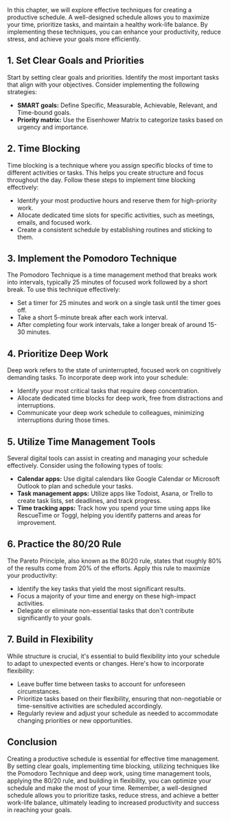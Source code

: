 
In this chapter, we will explore effective techniques for creating a productive schedule. A well-designed schedule allows you to maximize your time, prioritize tasks, and maintain a healthy work-life balance. By implementing these techniques, you can enhance your productivity, reduce stress, and achieve your goals more efficiently.

**1. Set Clear Goals and Priorities**
-------------------------------------

Start by setting clear goals and priorities. Identify the most important tasks that align with your objectives. Consider implementing the following strategies:

* **SMART goals:** Define Specific, Measurable, Achievable, Relevant, and Time-bound goals.
* **Priority matrix:** Use the Eisenhower Matrix to categorize tasks based on urgency and importance.

**2. Time Blocking**
--------------------

Time blocking is a technique where you assign specific blocks of time to different activities or tasks. This helps you create structure and focus throughout the day. Follow these steps to implement time blocking effectively:

* Identify your most productive hours and reserve them for high-priority work.
* Allocate dedicated time slots for specific activities, such as meetings, emails, and focused work.
* Create a consistent schedule by establishing routines and sticking to them.

**3. Implement the Pomodoro Technique**
---------------------------------------

The Pomodoro Technique is a time management method that breaks work into intervals, typically 25 minutes of focused work followed by a short break. To use this technique effectively:

* Set a timer for 25 minutes and work on a single task until the timer goes off.
* Take a short 5-minute break after each work interval.
* After completing four work intervals, take a longer break of around 15-30 minutes.

**4. Prioritize Deep Work**
---------------------------

Deep work refers to the state of uninterrupted, focused work on cognitively demanding tasks. To incorporate deep work into your schedule:

* Identify your most critical tasks that require deep concentration.
* Allocate dedicated time blocks for deep work, free from distractions and interruptions.
* Communicate your deep work schedule to colleagues, minimizing interruptions during those times.

**5. Utilize Time Management Tools**
------------------------------------

Several digital tools can assist in creating and managing your schedule effectively. Consider using the following types of tools:

* **Calendar apps:** Use digital calendars like Google Calendar or Microsoft Outlook to plan and schedule your tasks.
* **Task management apps:** Utilize apps like Todoist, Asana, or Trello to create task lists, set deadlines, and track progress.
* **Time tracking apps:** Track how you spend your time using apps like RescueTime or Toggl, helping you identify patterns and areas for improvement.

**6. Practice the 80/20 Rule**
------------------------------

The Pareto Principle, also known as the 80/20 rule, states that roughly 80% of the results come from 20% of the efforts. Apply this rule to maximize your productivity:

* Identify the key tasks that yield the most significant results.
* Focus a majority of your time and energy on these high-impact activities.
* Delegate or eliminate non-essential tasks that don't contribute significantly to your goals.

**7. Build in Flexibility**
---------------------------

While structure is crucial, it's essential to build flexibility into your schedule to adapt to unexpected events or changes. Here's how to incorporate flexibility:

* Leave buffer time between tasks to account for unforeseen circumstances.
* Prioritize tasks based on their flexibility, ensuring that non-negotiable or time-sensitive activities are scheduled accordingly.
* Regularly review and adjust your schedule as needed to accommodate changing priorities or new opportunities.

**Conclusion**
--------------

Creating a productive schedule is essential for effective time management. By setting clear goals, implementing time blocking, utilizing techniques like the Pomodoro Technique and deep work, using time management tools, applying the 80/20 rule, and building in flexibility, you can optimize your schedule and make the most of your time. Remember, a well-designed schedule allows you to prioritize tasks, reduce stress, and achieve a better work-life balance, ultimately leading to increased productivity and success in reaching your goals.

